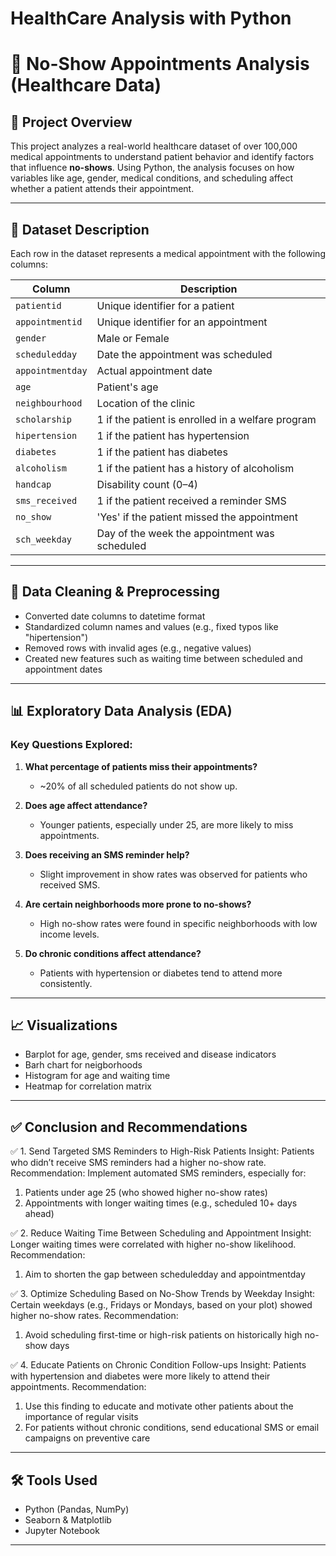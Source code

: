 # HealthCare Analysis with Python

# 🏥 No-Show Appointments Analysis (Healthcare Data)

## 📌 Project Overview

This project analyzes a real-world healthcare dataset of over 100,000 medical appointments to understand patient behavior and identify factors that influence **no-shows**. Using Python, the analysis focuses on how variables like age, gender, medical conditions, and scheduling affect whether a patient attends their appointment.

---

## 🧾 Dataset Description

Each row in the dataset represents a medical appointment with the following columns:

| Column           | Description |
|------------------|-------------|
| `patientid`      | Unique identifier for a patient |
| `appointmentid`  | Unique identifier for an appointment |
| `gender`         | Male or Female |
| `scheduledday`   | Date the appointment was scheduled |
| `appointmentday` | Actual appointment date |
| `age`            | Patient's age |
| `neighbourhood`  | Location of the clinic |
| `scholarship`    | 1 if the patient is enrolled in a welfare program |
| `hipertension`   | 1 if the patient has hypertension |
| `diabetes`       | 1 if the patient has diabetes |
| `alcoholism`     | 1 if the patient has a history of alcoholism |
| `handcap`        | Disability count (0–4) |
| `sms_received`   | 1 if the patient received a reminder SMS |
| `no_show`        | 'Yes' if the patient missed the appointment |
| `sch_weekday`    | Day of the week the appointment was scheduled |

---

## 🧹 Data Cleaning & Preprocessing

- Converted date columns to datetime format
- Standardized column names and values (e.g., fixed typos like "hipertension")
- Removed rows with invalid ages (e.g., negative values)
- Created new features such as waiting time between scheduled and appointment dates


---

## 📊 Exploratory Data Analysis (EDA)

### Key Questions Explored:

1. **What percentage of patients miss their appointments?**
   - ~20% of all scheduled patients do not show up.

2. **Does age affect attendance?**
   - Younger patients, especially under 25, are more likely to miss appointments.

3. **Does receiving an SMS reminder help?**
   - Slight improvement in show rates was observed for patients who received SMS.

4. **Are certain neighborhoods more prone to no-shows?**
   - High no-show rates were found in specific neighborhoods with low income levels.

5. **Do chronic conditions affect attendance?**
   - Patients with hypertension or diabetes tend to attend more consistently.

---

## 📈 Visualizations

- Barplot for age, gender, sms received and disease indicators
- Barh chart for neigborhoods
- Histogram for age and waiting time
- Heatmap for correlation matrix

---

## ✅ Conclusion and Recommendations
  ✅ 1. Send Targeted SMS Reminders to High-Risk Patients
Insight: Patients who didn’t receive SMS reminders had a higher no-show rate.
Recommendation:
Implement automated SMS reminders, especially for:
   1. Patients under age 25 (who showed higher no-show rates)
   2. Appointments with longer waiting times (e.g., scheduled 10+ days ahead)

   ✅ 2. Reduce Waiting Time Between Scheduling and Appointment
Insight: Longer waiting times were correlated with higher no-show likelihood.
Recommendation:
  1. Aim to shorten the gap between scheduledday and appointmentday


✅ 3. Optimize Scheduling Based on No-Show Trends by Weekday
Insight: Certain weekdays (e.g., Fridays or Mondays, based on your plot) showed higher no-show rates.
Recommendation:
   1. Avoid scheduling first-time or high-risk patients on historically high no-show days

   ✅ 4. Educate Patients on Chronic Condition Follow-ups
Insight: Patients with hypertension and diabetes were more likely to attend their appointments.
Recommendation:
  1. Use this finding to educate and motivate other patients about the importance of regular visits
2. For patients without chronic conditions, send educational SMS or email campaigns on preventive care



---

## 🛠 Tools Used

- Python (Pandas, NumPy)
- Seaborn & Matplotlib
- Jupyter Notebook

---



